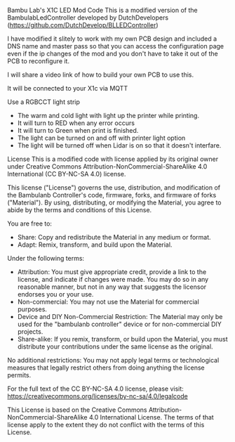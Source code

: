 Bambu Lab's X1C LED Mod Code
This is a modified version of the BambulabLedController developed by DutchDevelopers (https://github.com/DutchDevelop/BLLEDController)

I have modified it slitely to work with my own PCB design and included a DNS name and master pass so that you can access the configuration page even if the ip changes of the mod and you don't have to take it out of the PCB to reconfigure it.

I will share a video link of how to build your own PCB to use this.

It will be connected to your X1c via MQTT

Use a RGBCCT light strip

- The warm and cold light with light up the printer while printing.
- It will turn to RED when any error occurs
- It will turn to Green when print is finished.
- The light can be turned on and off with printer light option
- The light will be turned off when Lidar is on so that it doesn't interfare.

License
This is a modified code with license applied by its original owner under Creative Commons Attribution-NonCommercial-ShareAlike 4.0 International (CC BY-NC-SA 4.0) license.

This license ("License") governs the use, distribution, and modification of the Bambulanb Controller's code, firmware, forks, and firmware of forks ("Material"). By using, distributing, or modifying the Material, you agree to abide by the terms and conditions of this License.

You are free to:

- Share: Copy and redistribute the Material in any medium or format.
- Adapt: Remix, transform, and build upon the Material.

Under the following terms:

- Attribution: You must give appropriate credit, provide a link to the license, and indicate if changes were made. You may do so in any reasonable manner, but not in any way that suggests the licensor endorses you or your use.
- Non-commercial: You may not use the Material for commercial purposes.
- Device and DIY Non-Commercial Restriction: The Material may only be used for the "bambulanb controller" device or for non-commercial DIY projects.
- Share-alike: If you remix, transform, or build upon the Material, you must distribute your contributions under the same license as the original.

No additional restrictions: You may not apply legal terms or technological measures that legally restrict others from doing anything the license permits.

For the full text of the CC BY-NC-SA 4.0 license, please visit: https://creativecommons.org/licenses/by-nc-sa/4.0/legalcode

This License is based on the Creative Commons Attribution-NonCommercial-ShareAlike 4.0 International License. The terms of that license apply to the extent they do not conflict with the terms of this License.